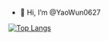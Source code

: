 - 👋 Hi, I’m @YaoWun0627

[![Top Langs](https://github-readme-stats.vercel.app/api/top-langs/?username=YaoWun0627&layout=compact&theme=onedark&hide=jupyter%20notebook,makefile)](https://github.com/anuraghazra/github-readme-stats)
